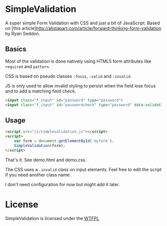 # SimpleValidation
A super simple Form Validation with CSS and just a bit of JavaScript.
Based on [this article]http://alistapart.com/article/forward-thinking-form-validation
by Ryan Seddon.

## Basics
Most of the validation is done natively using HTML5 form attributes like `required` and `pattern`.

CSS is based on pseudo classes `:focus`, `:valid` and `:invalid`.

JS is only used to allow invalid styling to persist when the field lose focus and to add a matching field check.

```html
<input class="f_input" id="password" type="password">
<input class="f_input" id="passwordcheck" type="password" data-validation-matches="password" data-validation-matches-message="Passwords should match">
```

## Usage
```html
<script src="js/simplevalidation.js"></script>
<script>
    var form = document.getElementById('myform');
    SimpleValidation(form);
</script>
```
That's it. See demo.html and demo.css.

The CSS uses a `.invalid` class on input elements. Feel free to edit the script if you need another class name.

I don't need configuration for now but might add it later.

# License
SimpleValidation is licensed under the [WTFPL](http://www.wtfpl.net/about/ "Do What The Fuck You Want To Public License")
